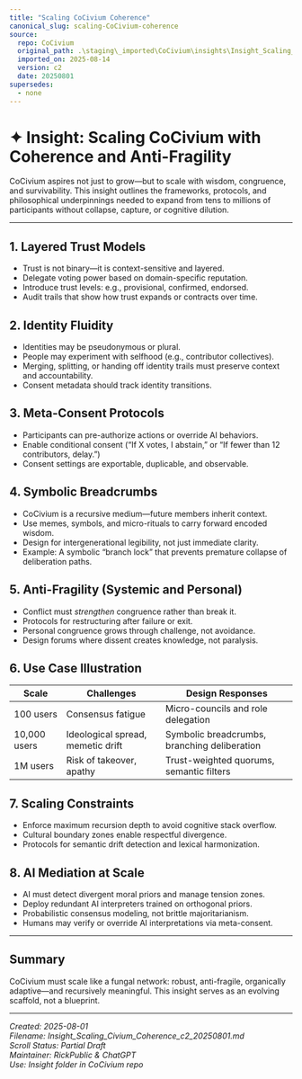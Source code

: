 ```yaml
---
title: "Scaling CoCivium Coherence"
canonical_slug: scaling-CoCivium-coherence
source:
  repo: CoCivium
  original_path: .\staging\_imported\CoCivium\insights\Insight_Scaling_Civium_Coherence_c2_20250801.md
  imported_on: 2025-08-14
  version: c2
  date: 20250801
supersedes:
  - none
---
```

<!-- Filename: Insight_Scaling_Civium_Coherence_c2_20250801.md -->
<!-- Coherence Estimate: 0.7 (early expansion phase) -->
<!-- Status: Partial draft with explanatory segments and structure -->

# ✦ Insight: Scaling CoCivium with Coherence and Anti-Fragility

CoCivium aspires not just to grow—but to scale with wisdom, congruence, and survivability. This insight outlines the frameworks, protocols, and philosophical underpinnings needed to expand from tens to millions of participants without collapse, capture, or cognitive dilution.

---

## 1. Layered Trust Models

- Trust is not binary—it is context-sensitive and layered.
- Delegate voting power based on domain-specific reputation.
- Introduce trust levels: e.g., provisional, confirmed, endorsed.
- Audit trails that show how trust expands or contracts over time.

## 2. Identity Fluidity

- Identities may be pseudonymous or plural.
- People may experiment with selfhood (e.g., contributor collectives).
- Merging, splitting, or handing off identity trails must preserve context and accountability.
- Consent metadata should track identity transitions.

## 3. Meta-Consent Protocols

- Participants can pre-authorize actions or override AI behaviors.
- Enable conditional consent (“If X votes, I abstain,” or “If fewer than 12 contributors, delay.”)
- Consent settings are exportable, duplicable, and observable.

## 4. Symbolic Breadcrumbs

- CoCivium is a recursive medium—future members inherit context.
- Use memes, symbols, and micro-rituals to carry forward encoded wisdom.
- Design for intergenerational legibility, not just immediate clarity.
- Example: A symbolic “branch lock” that prevents premature collapse of deliberation paths.

## 5. Anti-Fragility (Systemic and Personal)

- Conflict must *strengthen* congruence rather than break it.
- Protocols for restructuring after failure or exit.
- Personal congruence grows through challenge, not avoidance.
- Design forums where dissent creates knowledge, not paralysis.

## 6. Use Case Illustration

| Scale         | Challenges                         | Design Responses                                 |
|---------------|------------------------------------|--------------------------------------------------|
| 100 users     | Consensus fatigue                  | Micro-councils and role delegation               |
| 10,000 users  | Ideological spread, memetic drift  | Symbolic breadcrumbs, branching deliberation     |
| 1M users      | Risk of takeover, apathy           | Trust-weighted quorums, semantic filters         |

## 7. Scaling Constraints

- Enforce maximum recursion depth to avoid cognitive stack overflow.
- Cultural boundary zones enable respectful divergence.
- Protocols for semantic drift detection and lexical harmonization.

## 8. AI Mediation at Scale

- AI must detect divergent moral priors and manage tension zones.
- Deploy redundant AI interpreters trained on orthogonal priors.
- Probabilistic consensus modeling, not brittle majoritarianism.
- Humans may verify or override AI interpretations via meta-consent.

---

## Summary

CoCivium must scale like a fungal network: robust, anti-fragile, organically adaptive—and recursively meaningful. This insight serves as an evolving scaffold, not a blueprint.

---

_Created: 2025-08-01  
Filename: Insight_Scaling_Civium_Coherence_c2_20250801.md  
Scroll Status: Partial Draft  
Maintainer: RickPublic & ChatGPT  
Use: Insight folder in CoCivium repo_


